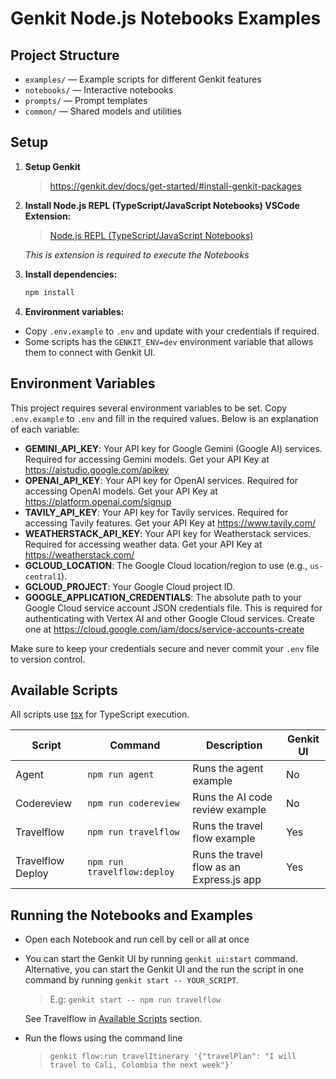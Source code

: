 # Genkit Node.js Notebooks Examples

## Project Structure

- `examples/` — Example scripts for different Genkit features
- `notebooks/` — Interactive notebooks
- `prompts/` — Prompt templates
- `common/` — Shared models and utilities

## Setup

1. **Setup Genkit**
   > https://genkit.dev/docs/get-started/#install-genkit-packages

1. **Install Node.js REPL (TypeScript/JavaScript Notebooks) VSCode Extension:**
   > [Node.js REPL (TypeScript/JavaScript Notebooks)](https://marketplace.visualstudio.com/items?itemName=donjayamanne.typescript-notebook)

   *This is extension is required to execute the Notebooks*

1. **Install dependencies:**
   ```sh
   npm install
   ```

1. **Environment variables:**
- Copy `.env.example` to `.env` and update with your credentials if required.
- Some scripts has the `GENKIT_ENV=dev` environment variable that allows them to connect with Genkit UI.

## Environment Variables

This project requires several environment variables to be set. Copy `.env.example` to `.env` and fill in the required values. Below is an explanation of each variable:

- **GEMINI_API_KEY**: Your API key for Google Gemini (Google AI) services. Required for accessing Gemini models. Get your API Key at https://aistudio.google.com/apikey
- **OPENAI_API_KEY**: Your API key for OpenAI services. Required for accessing OpenAI models. Get your API Key at https://platform.openai.com/signup
- **TAVILY_API_KEY**: Your API key for Tavily services. Required for accessing Tavily features. Get your API Key at https://www.tavily.com/
- **WEATHERSTACK_API_KEY**: Your API key for Weatherstack services. Required for accessing weather data. Get your API Key at https://weatherstack.com/
- **GCLOUD_LOCATION**: The Google Cloud location/region to use (e.g., `us-central1`).
- **GCLOUD_PROJECT**: Your Google Cloud project ID.
- **GOOGLE_APPLICATION_CREDENTIALS**: The absolute path to your Google Cloud service account JSON credentials file. This is required for authenticating with Vertex AI and other Google Cloud services. Create one at https://cloud.google.com/iam/docs/service-accounts-create

Make sure to keep your credentials secure and never commit your `.env` file to version control.


## Available Scripts

All scripts use [tsx](https://github.com/esbuild-kit/tsx) for TypeScript execution.

| Script            | Command                     | Description                                 | Genkit UI |
|-------------------|-----------------------------|---------------------------------------------|-----------|
| Agent             | `npm run agent`             | Runs the agent example                      | No        |
| Codereview        | `npm run codereview`        | Runs the AI code review example             | No        |
| Travelflow        | `npm run travelflow`        | Runs the travel flow example                | Yes       |
| Travelflow Deploy | `npm run travelflow:deploy` | Runs the travel flow as an Express.js app   | Yes       |


## Running the Notebooks and Examples

- Open each Notebook and run cell by cell or all at once

- You can start the Genkit UI by running `genkit ui:start` command. Alternative, you can start the Genkit UI and the run the script in one command by running `genkit start -- YOUR_SCRIPT`.

   > E.g: `genkit start -- npm run travelflow`

   See Travelflow in [Available Scripts](#Available-Scripts) section.

- Run the flows using the command line
   > `genkit flow:run travelItinerary '{"travelPlan": "I will travel to Cali, Colombia the next week"}'`
